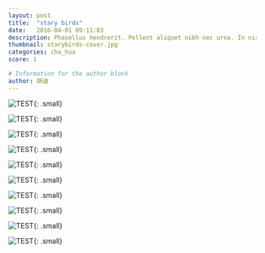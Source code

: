 ```yaml
---
layout: post
title:  "stary birds"
date:   2016-04-01 09:11:03
description: Phasellus hendrerit. Pellent aliquet nibh nec urna. In nis aliquet vel, dapibus id,mattis.
thumbnail: starybirds-cover.jpg
categories: cha_hua
score: 1

# Information for the author block
author: 胡迪
---
```

 ![TEST](/assets/img/starybirds/1.jpg){: .small}
 
 ![TEST](/assets/img/starybirds/2.jpg){: .small}
  
 ![TEST](/assets/img/starybirds/3.jpg){: .small}
   
 ![TEST](/assets/img/starybirds/4.jpg){: .small}
   
 ![TEST](/assets/img/starybirds/5.jpg){: .small}
 
 ![TEST](/assets/img/starybirds/6.jpg){: .small}
 
 ![TEST](/assets/img/starybirds/7.jpg){: .small}
 
 ![TEST](/assets/img/starybirds/8.jpg){: .small}
 
 ![TEST](/assets/img/starybirds/9.jpg){: .small}
 
 ![TEST](/assets/img/starybirds/10.jpg){: .small}
